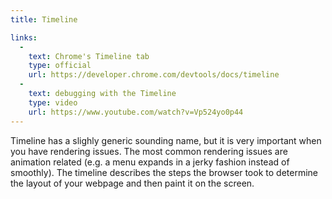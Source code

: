 ```yaml
---
title: Timeline

links:
  -
    text: Chrome's Timeline tab
    type: official
    url: https://developer.chrome.com/devtools/docs/timeline
  -
    text: debugging with the Timeline
    type: video
    url: https://www.youtube.com/watch?v=Vp524yo0p44
---
```


Timeline has a slighly generic sounding name, but it is very important when you have rendering issues. The most common rendering issues are animation related (e.g. a menu expands in a jerky fashion instead of smoothly). The timeline describes the steps the browser took to determine the layout of your webpage and then paint it on the screen.
